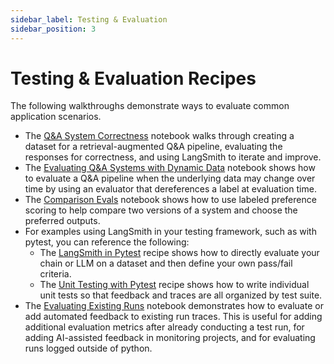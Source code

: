 ```yaml
---
sidebar_label: Testing & Evaluation
sidebar_position: 3
---
```

# Testing & Evaluation Recipes

The following walkthroughs demonstrate ways to evaluate common application scenarios.
- The [Q&A System Correctness](./qa-correctness/qa-correctness.ipynb) notebook walks through creating a dataset for a retrieval-augmented Q&A pipeline, evaluating the responses for correctness, and using LangSmith to iterate and improve.
- The [Evaluating Q&A Systems with Dynamic Data](./dynamic-data/testing_dynamic_data.ipynb) notebook shows how to evaluate a Q&A pipeline when the underlying data may change over time by using an evaluator that dereferences a label at evaluation time.
- The [Comparison Evals](./comparing-runs/comparing-qa.ipynb) notebook shows how to use labeled preference scoring to help compare two versions of a system and choose the preferred outputs.
- For examples using LangSmith in your testing framework, such as with pytest, you can reference the following:
    - The [LangSmith in Pytest](./pytest/) recipe shows how to directly evaluate your chain or LLM on a dataset and then define your own pass/fail criteria.
    - The [Unit Testing with Pytest](./pytest-ut/) recipe shows how to write individual unit tests so that feedback and traces are all organized by test suite.
- The [Evaluating Existing Runs](./evaluate-existing-test-project/evaluate_runs.ipynb) notebook demonstrates how to evaluate or add automated feedback to existing run traces. This is useful for adding additional evaluation metrics after already conducting a test run, for adding AI-assisted feedback in monitoring projects, and for evaluating runs logged outside of python.